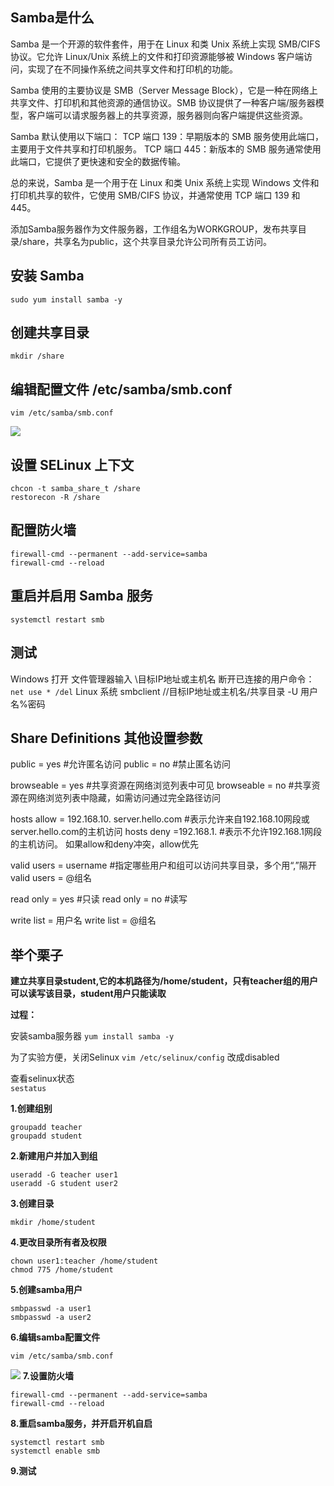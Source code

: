## Samba是什么
Samba 是一个开源的软件套件，用于在 Linux 和类 Unix 系统上实现 SMB/CIFS 协议。它允许 Linux/Unix 系统上的文件和打印资源能够被 Windows 客户端访问，实现了在不同操作系统之间共享文件和打印机的功能。

Samba 使用的主要协议是 SMB（Server Message Block），它是一种在网络上共享文件、打印机和其他资源的通信协议。SMB 协议提供了一种客户端/服务器模型，客户端可以请求服务器上的共享资源，服务器则向客户端提供这些资源。

Samba 默认使用以下端口：
TCP 端口 139：早期版本的 SMB 服务使用此端口，主要用于文件共享和打印机服务。
TCP 端口 445：新版本的 SMB 服务通常使用此端口，它提供了更快速和安全的数据传输。

总的来说，Samba 是一个用于在 Linux 和类 Unix 系统上实现 Windows 文件和打印机共享的软件，它使用 SMB/CIFS 协议，并通常使用 TCP 端口 139 和 445。







添加Samba服务器作为文件服务器，工作组名为WORKGROUP，发布共享目录/share，共享名为public，这个共享目录允许公司所有员工访问。 

## 安装 Samba
`sudo yum install samba -y`

## 创建共享目录
`mkdir /share`

## 编辑配置文件 /etc/samba/smb.conf  
`vim /etc/samba/smb.conf`

![](https://jsd.cdn.zzko.cn/gh/soslane/picgo@main/path/20240524142540.png)

## 设置 SELinux 上下文
```
chcon -t samba_share_t /share
restorecon -R /share
```

## 配置防火墙
```
firewall-cmd --permanent --add-service=samba
firewall-cmd --reload
```

## 重启并启用 Samba 服务
`systemctl restart smb`

## 测试
Windows 打开 文件管理器输入 \\目标IP地址或主机名   断开已连接的用户命令：`net use * /del`
Linux 系统 smbclient //目标IP地址或主机名/共享目录 -U 用户名%密码

## Share Definitions 其他设置参数
public = yes #允许匿名访问
public = no #禁止匿名访问

browseable = yes  #共享资源在网络浏览列表中可见
browseable = no   #共享资源在网络浏览列表中隐藏，如需访问通过完全路径访问

hosts allow = 192.168.10.    server.hello.com   #表示允许来自192.168.10网段或server.hello.com的主机访问
hosts deny =192.168.1.    #表示不允许192.168.1网段的主机访问。 如果allow和deny冲突，allow优先

valid users = username #指定哪些用户和组可以访问共享目录，多个用“,”隔开
valid users = @组名  

read only = yes   #只读
read only = no    #读写

write list = 用户名
write list = @组名


## 举个栗子
**建立共享目录student,它的本机路径为/home/student，只有teacher组的用户可以读写该目录，student用户只能读取**

**过程：**

安装samba服务器
`yum install samba -y`

为了实验方便，关闭Selinux
`vim /etc/selinux/config`        改成disabled

查看selinux状态   
`sestatus `

**1.创建组别**   
```
groupadd teacher
groupadd student
```
**2.新建用户并加入到组** 
```
useradd -G teacher user1
useradd -G student user2
```
**3.创建目录** 

`mkdir /home/student`

**4.更改目录所有者及权限**
```
chown user1:teacher /home/student
chmod 775 /home/student
```
**5.创建samba用户**
```
smbpasswd -a user1
smbpasswd -a user2
```
**6.编辑samba配置文件**

`vim /etc/samba/smb.conf`

![](https://jsd.cdn.zzko.cn/gh/soslane/picgo@main/path/20240525210536.png)
**7.设置防火墙**
```
firewall-cmd --permanent --add-service=samba
firewall-cmd --reload
```
**8.重启samba服务，并开启开机自启**
```
systemctl restart smb
systemctl enable smb
```
**9.测试**